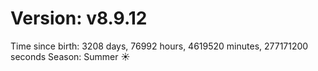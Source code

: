 # Version: v8.9.12
Time since birth: 3208 days, 76992 hours, 4619520 minutes, 277171200 seconds
Season: Summer ☀️
